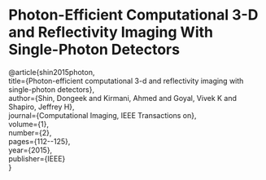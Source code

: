 # Photon-Efficient Computational 3-D and Reflectivity Imaging With Single-Photon Detectors

@article{shin2015photon, <br>
  title={Photon-efficient computational 3-d and reflectivity imaging with single-photon detectors}, <br>
  author={Shin, Dongeek and Kirmani, Ahmed and Goyal, Vivek K and Shapiro, Jeffrey H}, <br>
  journal={Computational Imaging, IEEE Transactions on}, <br>
  volume={1}, <br>
  number={2}, <br>
  pages={112--125}, <br>
  year={2015}, <br>
  publisher={IEEE} <br>
}
